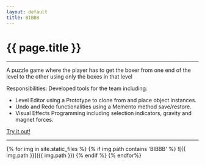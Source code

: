 ```yaml
---
layout: default
title: BIBBB
---
```

# {{ page.title }}

---

A puzzle game where the player has to get the boxer from one end of the level to the other using only the boxes in that level

Responsibilities:
Developed tools for the team including:
+ Level Editor using a Prototype to clone from and place object instances.
+ Undo and Redo functionalities using a Memento method save/restore.
+ Visual Effects Programming including selection indicators, gravity and magnet forces. 

[Try it out!](http://games.digipen.edu/games/bibbb)

---

{% for img in site.static_files %}
    {% if img.path contains 'BIBBB' %}
        ![{{ img.path }}]({{ img.path }})
    {% endif %}
{% endfor%}